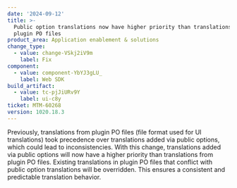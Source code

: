 ```yaml
---
date: '2024-09-12'
title: >-
  Public option translations now have higher priority than translations from
  plugin PO files
product_area: Application enablement & solutions
change_type:
  - value: change-VSkj2iV9m
    label: Fix
component:
  - value: component-YbYJ3gLU_
    label: Web SDK
build_artifact:
  - value: tc-pjJiURv9Y
    label: ui-c8y
ticket: MTM-60268
version: 1020.18.3
---
```

Previously, translations from plugin PO files (file format used for UI translations) took precedence over translations added via public options, which could lead to inconsistencies. With this change, translations added via public options will now have a higher priority than translations from plugin PO files. Existing translations in plugin PO files that conflict with public option translations will be overridden. This ensures a consistent and predictable translation behavior. 
